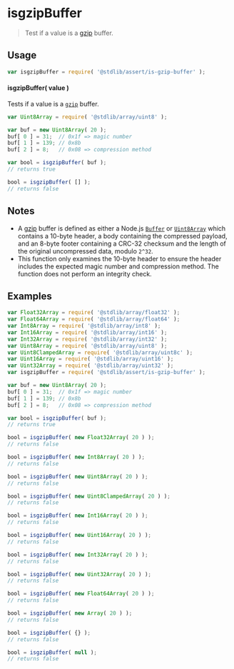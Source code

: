 <!--

@license Apache-2.0

Copyright (c) 2020 The Stdlib Authors.

Licensed under the Apache License, Version 2.0 (the "License");
you may not use this file except in compliance with the License.
You may obtain a copy of the License at

   http://www.apache.org/licenses/LICENSE-2.0

Unless required by applicable law or agreed to in writing, software
distributed under the License is distributed on an "AS IS" BASIS,
WITHOUT WARRANTIES OR CONDITIONS OF ANY KIND, either express or implied.
See the License for the specific language governing permissions and
limitations under the License.

-->

# isgzipBuffer

> Test if a value is a [gzip][gzip-rfc-1952] buffer.

<section class="usage">

## Usage

```javascript
var isgzipBuffer = require( '@stdlib/assert/is-gzip-buffer' );
```

#### isgzipBuffer( value )

Tests if a value is a [`gzip`][gzip-rfc-1952] buffer.

```javascript
var Uint8Array = require( '@stdlib/array/uint8' );

var buf = new Uint8Array( 20 );
buf[ 0 ] = 31;  // 0x1f => magic number
buf[ 1 ] = 139; // 0x8b
buf[ 2 ] = 8;   // 0x08 => compression method

var bool = isgzipBuffer( buf );
// returns true

bool = isgzipBuffer( [] );
// returns false
```

</section>

<!-- /.usage -->

<section class="notes">

## Notes

-   A [gzip][gzip-rfc-1952] buffer is defined as either a Node.js [`Buffer`][@stdlib/buffer/ctor] or [`Uint8Array`][@stdlib/array/uint8] which contains a 10-byte header, a body containing the compressed payload, and an 8-byte footer containing a CRC-32 checksum and the length of the original uncompressed data, modulo `2^32`.
-   This function only examines the 10-byte header to ensure the header includes the expected magic number and compression method. The function does not perform an integrity check.

</section>

<!-- /.notes -->

<section class="examples">

## Examples

<!-- eslint no-undef: "error" -->

```javascript
var Float32Array = require( '@stdlib/array/float32' );
var Float64Array = require( '@stdlib/array/float64' );
var Int8Array = require( '@stdlib/array/int8' );
var Int16Array = require( '@stdlib/array/int16' );
var Int32Array = require( '@stdlib/array/int32' );
var Uint8Array = require( '@stdlib/array/uint8' );
var Uint8ClampedArray = require( '@stdlib/array/uint8c' );
var Uint16Array = require( '@stdlib/array/uint16' );
var Uint32Array = require( '@stdlib/array/uint32' );
var isgzipBuffer = require( '@stdlib/assert/is-gzip-buffer' );

var buf = new Uint8Array( 20 );
buf[ 0 ] = 31;  // 0x1f => magic number
buf[ 1 ] = 139; // 0x8b
buf[ 2 ] = 8;   // 0x08 => compression method

var bool = isgzipBuffer( buf );
// returns true

bool = isgzipBuffer( new Float32Array( 20 ) );
// returns false

bool = isgzipBuffer( new Int8Array( 20 ) );
// returns false

bool = isgzipBuffer( new Uint8Array( 20 ) );
// returns false

bool = isgzipBuffer( new Uint8ClampedArray( 20 ) );
// returns false

bool = isgzipBuffer( new Int16Array( 20 ) );
// returns false

bool = isgzipBuffer( new Uint16Array( 20 ) );
// returns false

bool = isgzipBuffer( new Int32Array( 20 ) );
// returns false

bool = isgzipBuffer( new Uint32Array( 20 ) );
// returns false

bool = isgzipBuffer( new Float64Array( 20 ) );
// returns false

bool = isgzipBuffer( new Array( 20 ) );
// returns false

bool = isgzipBuffer( {} );
// returns false

bool = isgzipBuffer( null );
// returns false
```

</section>

<!-- /.examples -->

<section class="links">

[gzip-rfc-1952]: https://tools.ietf.org/html/rfc1952

[@stdlib/buffer/ctor]: https://github.com/stdlib-js/buffer-ctor

[@stdlib/array/uint8]: https://github.com/stdlib-js/array-uint8

</section>

<!-- /.links -->
